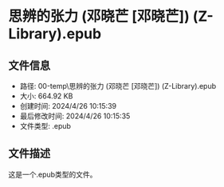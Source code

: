 ﻿# 思辨的张力 (邓晓芒 [邓晓芒]) (Z-Library).epub

## 文件信息
- 路径: 00-temp\思辨的张力 (邓晓芒 [邓晓芒]) (Z-Library).epub
- 大小: 664.92 KB
- 创建时间: 2024/4/26 10:15:39
- 最后修改时间: 2024/4/26 10:15:35
- 文件类型: .epub

## 文件描述
这是一个.epub类型的文件。


